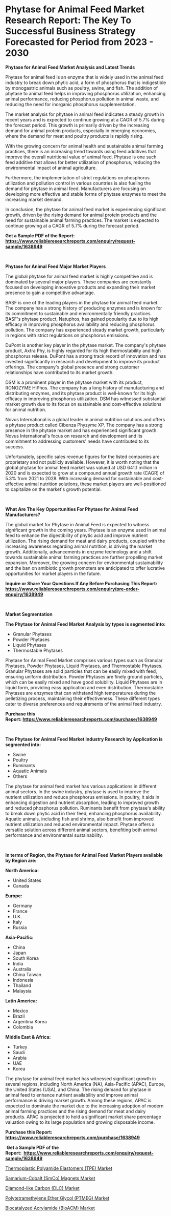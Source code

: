 <p><h1>Phytase for Animal Feed Market Research Report: The Key To Successful Business Strategy Forecasted for Period from 2023 - 2030</h1></p><p><strong>Phytase for Animal Feed Market Analysis and Latest Trends</strong></p>
<p><p>Phytase for animal feed is an enzyme that is widely used in the animal feed industry to break down phytic acid, a form of phosphorus that is indigestible by monogastric animals such as poultry, swine, and fish. The addition of phytase to animal feed helps in improving phosphorus utilization, enhancing animal performance, reducing phosphorus pollution in animal waste, and reducing the need for inorganic phosphorus supplementation.</p><p>The market analysis for phytase in animal feed indicates a steady growth in recent years and is expected to continue growing at a CAGR of 5.7% during the forecast period. This growth is primarily driven by the increasing demand for animal protein products, especially in emerging economies, where the demand for meat and poultry products is rapidly rising.</p><p>With the growing concern for animal health and sustainable animal farming practices, there is an increasing trend towards using feed additives that improve the overall nutritional value of animal feed. Phytase is one such feed additive that allows for better utilization of phosphorus, reducing the environmental impact of animal agriculture.</p><p>Furthermore, the implementation of strict regulations on phosphorus utilization and pollution control in various countries is also fueling the demand for phytase in animal feed. Manufacturers are focusing on developing more effective and stable forms of phytase enzymes to meet the increasing market demand.</p><p>In conclusion, the phytase for animal feed market is experiencing significant growth, driven by the rising demand for animal protein products and the need for sustainable animal farming practices. The market is expected to continue growing at a CAGR of 5.7% during the forecast period.</p></p>
<p><strong>Get a Sample PDF of the Report:&nbsp; <a href="https://www.reliableresearchreports.com/enquiry/request-sample/1638949">https://www.reliableresearchreports.com/enquiry/request-sample/1638949</a></strong></p>
<p>&nbsp;</p>
<p><strong>Phytase for Animal Feed Major Market Players</strong></p>
<p><p>The global phytase for animal feed market is highly competitive and is dominated by several major players. These companies are constantly focused on developing innovative products and expanding their market presence to gain a competitive advantage.</p><p>BASF is one of the leading players in the phytase for animal feed market. The company has a strong history of producing enzymes and is known for its commitment to sustainable and environmentally friendly practices. BASF's phytase product, Natuphos, has gained popularity due to its high efficacy in improving phosphorus availability and reducing phosphorus pollution. The company has experienced steady market growth, particularly in regions with strict regulations on phosphorus emissions.</p><p>DuPont is another key player in the phytase market. The company's phytase product, Axtra Phy, is highly regarded for its high thermostability and high phosphorus release. DuPont has a strong track record of innovation and has invested significantly in research and development to improve its product offerings. The company's global presence and strong customer relationships have contributed to its market growth.</p><p>DSM is a prominent player in the phytase market with its product, RONOZYME HiPhos. The company has a long history of manufacturing and distributing enzymes, and its phytase product is well-known for its high efficacy in improving phosphorus utilization. DSM has witnessed substantial market growth due to its focus on sustainable and cost-effective solutions for animal nutrition.</p><p>Novus International is a global leader in animal nutrition solutions and offers a phytase product called Cibenza Phyzyme XP. The company has a strong presence in the phytase market and has experienced significant growth. Novus International's focus on research and development and its commitment to addressing customers' needs have contributed to its success.</p><p>Unfortunately, specific sales revenue figures for the listed companies are proprietary and not publicly available. However, it is worth noting that the global phytase for animal feed market was valued at USD 641.1 million in 2020 and is expected to grow at a compound annual growth rate (CAGR) of 5.3% from 2021 to 2028. With increasing demand for sustainable and cost-effective animal nutrition solutions, these market players are well-positioned to capitalize on the market's growth potential.</p></p>
<p>&nbsp;</p>
<p><strong>What Are The Key Opportunities For Phytase for Animal Feed Manufacturers?</strong></p>
<p><p>The global market for Phytase in Animal Feed is expected to witness significant growth in the coming years. Phytase is an enzyme used in animal feed to enhance the digestibility of phytic acid and improve nutrient utilization. The rising demand for meat and dairy products, coupled with the increasing awareness regarding animal nutrition, is driving the market growth. Additionally, advancements in enzyme technology and a shift towards sustainable animal farming practices are further propelling market expansion. Moreover, the growing concern for environmental sustainability and the ban on antibiotic growth promoters are anticipated to offer lucrative opportunities for market players in the future.</p></p>
<p><strong>Inquire or Share Your Questions If Any Before Purchasing This Report: <a href="https://www.reliableresearchreports.com/enquiry/pre-order-enquiry/1638949">https://www.reliableresearchreports.com/enquiry/pre-order-enquiry/1638949</a></strong></p>
<p>&nbsp;</p>
<p><strong>Market Segmentation</strong></p>
<p><strong>The Phytase for Animal Feed Market Analysis by types is segmented into:</strong></p>
<p><ul><li>Granular Phytases</li><li>Powder Phytases</li><li>Liquid Phytases</li><li>Thermostable Phytases</li></ul></p>
<p><p>Phytase for Animal Feed Market comprises various types such as Granular Phytases, Powder Phytases, Liquid Phytases, and Thermostable Phytases. Granular Phytases are solid particles that can be easily mixed with feed, ensuring uniform distribution. Powder Phytases are finely ground particles, which can be easily mixed and have good solubility. Liquid Phytases are in liquid form, providing easy application and even distribution. Thermostable Phytases are enzymes that can withstand high temperatures during the pelletizing process, maintaining their effectiveness. These different types cater to diverse preferences and requirements of the animal feed industry.</p></p>
<p><strong>Purchase this Report:&nbsp;<a href="https://www.reliableresearchreports.com/purchase/1638949">https://www.reliableresearchreports.com/purchase/1638949</a></strong></p>
<p>&nbsp;</p>
<p><strong>The Phytase for Animal Feed Market Industry Research by Application is segmented into:</strong></p>
<p><ul><li>Swine</li><li>Poultry</li><li>Ruminants</li><li>Aquatic Animals</li><li>Others</li></ul></p>
<p><p>The phytase for animal feed market has various applications in different animal sectors. In the swine industry, phytase is used to improve the nutrient utilization and reduce phosphorus emissions. In poultry, it aids in enhancing digestion and nutrient absorption, leading to improved growth and reduced phosphorus pollution. Ruminants benefit from phytase's ability to break down phytic acid in their feed, enhancing phosphorus availability. Aquatic animals, including fish and shrimp, also benefit from improved nutrient utilization and reduced environmental impact. Phytase offers a versatile solution across different animal sectors, benefiting both animal performance and environmental sustainability.</p></p>
<p>&nbsp;</p>
<p><strong>In terms of Region, the Phytase for Animal Feed Market Players available by Region are:</strong></p>
<p>
    <p> <strong> North America: </strong>
        <ul>
            <li>United States</li>
            <li>Canada</li>
        </ul>
        </p> 
    <p> <strong> Europe: </strong>
        <ul>
            <li>Germany</li>
            <li>France</li>
            <li>U.K.</li>
            <li>Italy</li>
            <li>Russia</li>
        </ul>
        </p> 
    <p> <strong> Asia-Pacific: </strong>
        <ul>
            <li>China</li>
            <li>Japan</li>
            <li>South Korea</li>
            <li>India</li>
            <li>Australia</li>
            <li>China Taiwan</li>
            <li>Indonesia</li>
            <li>Thailand</li>
            <li>Malaysia</li>
        </ul>
        </p> 
    <p> <strong> Latin America: </strong>
        <ul>
            <li>Mexico</li>
            <li>Brazil</li>
            <li>Argentina Korea</li>
            <li>Colombia</li>
        </ul>
        </p> 
    <p> <strong> Middle East & Africa: </strong>
        <ul>
            <li>Turkey</li>
            <li>Saudi</li>
            <li>Arabia</li>
            <li>UAE</li>
            <li>Korea</li>
        </ul>
    </p>
    </p>
<p><p>The phytase for animal feed market has witnessed significant growth in several regions, including North America (NA), Asia-Pacific (APAC), Europe, the United States (USA), and China. The rising demand for phytase in animal feed to enhance nutrient availability and improve animal performance is driving market growth. Among these regions, APAC is expected to dominate the market due to the increasing adoption of modern animal farming practices and the rising demand for meat and dairy products. APAC is projected to hold a significant market share percentage valuation owing to its large population and growing disposable income.</p></p>
<p><strong>Purchase this Report: <a href="https://www.reliableresearchreports.com/purchase/1638949">https://www.reliableresearchreports.com/purchase/1638949</a></strong></p>
<p>&nbsp;<strong>Get a Sample PDF of the Report:&nbsp;&nbsp;<a href="https://www.reliableresearchreports.com/enquiry/request-sample/1638949">https://www.reliableresearchreports.com/enquiry/request-sample/1638949</a></strong></p>
<p><strong></strong></p>
<p><p><a href="https://github.com/santosh758595/Market-Research-Report-List-2/blob/main/thermoplastic-polyamide-elastomers-tpe-market.md">Thermoplastic Polyamide Elastomers (TPE) Market</a></p><p><a href="https://github.com/YashRP12/Market-Research-Report-List-2/blob/main/samarium-cobalt-smco-magnets-market.md">Samarium-Cobalt (SmCo) Magnets Market</a></p><p><a href="https://github.com/Chiragrp25/Market-Research-Report-List-2/blob/main/diamond-like-carbon-dlc-market.md">Diamond-like Carbon (DLC) Market</a></p><p><a href="https://github.com/Chiragrp26/Market-Research-Report-List-2/blob/main/polytetramethylene-ether-glycol-ptmeg-market.md">Polytetramethylene Ether Glycol (PTMEG) Market</a></p><p><a href="https://github.com/AKSHATREPORTPRIME/Market-Research-Report-List-2/blob/main/biocatalyzed-acrylamide-bioacm-market.md">Biocatalyzed Acrylamide (BioACM) Market</a></p></p>